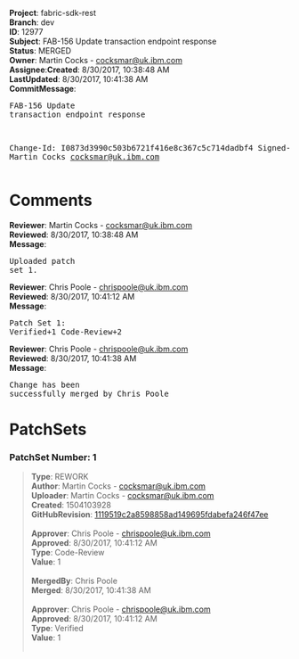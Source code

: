 <strong>Project</strong>: fabric-sdk-rest</br><strong>Branch</strong>: dev<br><strong>ID</strong>: 12977<br><strong>Subject</strong>: FAB-156 Update transaction endpoint response<br><strong>Status</strong>: MERGED<br><strong>Owner</strong>: Martin Cocks - cocksmar@uk.ibm.com<br><strong>Assignee</strong>:<strong>Created</strong>: 8/30/2017, 10:38:48 AM<br><strong>LastUpdated</strong>: 8/30/2017, 10:41:38 AM<br><strong>CommitMessage</strong>:<br><pre>FAB-156 Update transaction endpoint response

Change-Id: I0873d3990c503b6721f416e8c367c5c714dadbf4
Signed-off-by: Martin Cocks <cocksmar@uk.ibm.com>
</pre><h1>Comments</h1><strong>Reviewer</strong>: Martin Cocks - cocksmar@uk.ibm.com<br><strong>Reviewed</strong>: 8/30/2017, 10:38:48 AM<br><strong>Message</strong>: <pre>Uploaded patch set 1.</pre><strong>Reviewer</strong>: Chris Poole - chrispoole@uk.ibm.com<br><strong>Reviewed</strong>: 8/30/2017, 10:41:12 AM<br><strong>Message</strong>: <pre>Patch Set 1: Verified+1 Code-Review+2</pre><strong>Reviewer</strong>: Chris Poole - chrispoole@uk.ibm.com<br><strong>Reviewed</strong>: 8/30/2017, 10:41:38 AM<br><strong>Message</strong>: <pre>Change has been successfully merged by Chris Poole</pre><h1>PatchSets</h1><h3>PatchSet Number: 1</h3><blockquote><strong>Type</strong>: REWORK<br><strong>Author</strong>: Martin Cocks - cocksmar@uk.ibm.com<br><strong>Uploader</strong>: Martin Cocks - cocksmar@uk.ibm.com<br><strong>Created</strong>: 1504103928<br><strong>GitHubRevision</strong>: [1119519c2a8598858ad149695fdabefa246f47ee](https://github.com/hyperledger/fabric-sdk-rest/commit/1119519c2a8598858ad149695fdabefa246f47ee)<br><br><strong>Approver</strong>: Chris Poole - chrispoole@uk.ibm.com<br><strong>Approved</strong>: 8/30/2017, 10:41:12 AM<br><strong>Type</strong>: Code-Review<br><strong>Value</strong>: 1<br><br><strong>MergedBy</strong>: Chris Poole<br><strong>Merged</strong>: 8/30/2017, 10:41:38 AM<br><br><strong>Approver</strong>: Chris Poole - chrispoole@uk.ibm.com<br><strong>Approved</strong>: 8/30/2017, 10:41:12 AM<br><strong>Type</strong>: Verified<br><strong>Value</strong>: 1<br><br></blockquote>